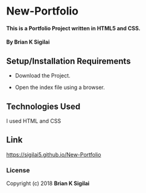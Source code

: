 # New-Portfolio
#### This is a Portfolio Project written in HTML5 and CSS.
#### By Brian K Sigilai
## 
## Setup/Installation Requirements
 * Download the Project.
 
 * Open the index file using a browser.

## Technologies Used
I used HTML and CSS
## Link
https://sigilai5.github.io/New-Portfolio
### License
Copyright (c) 2018 **Brian K Sigilai**
